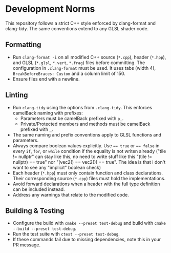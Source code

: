 # Development Norms

This repository follows a strict C++ style enforced by clang-format and clang-tidy. The same conventions extend to any GLSL shader code.

## Formatting
- Run `clang-format -i` on all modified C++ source (`*.cpp`), header (`*.hpp`), and GLSL (`*.glsl`, `*.vert`, `*.frag`) files before committing. The configuration in `.clang-format` must be used. It uses tabs (width 4), `BreakBeforeBraces: Custom` and a column limit of 150.
- Ensure files end with a newline.

## Linting
- Run `clang-tidy` using the options from `.clang-tidy`. This enforces camelBack naming with prefixes:
  - Parameters must be camelBack prefixed with `p_`.
  - Private/Protected members and methods must be camelBack prefixed with `_`.
- The same naming and prefix conventions apply to GLSL functions and parameters.
- Always compare boolean values explicitly. Use `== true` or `== false` in every `if`, `for`, or `while` condition if the equality is not writen already ("tile != nullptr" can stay like this, no need to write stuff like this "(tile != nullptr) == true" nor "(vec2() == vec2()) == true". The idea is that i don't want to see any "implicit" boolean check)
- Each header (`*.hpp`) must only contain function and class declarations. Their corresponding source (`*.cpp`) files must hold the implementations.
- Avoid forward declarations when a header with the full type definition can be included instead.
- Address any warnings that relate to the modified code.

## Building & Testing
- Configure the build with `cmake --preset test-debug` and build with `cmake --build --preset test-debug`.
- Run the test suite with `ctest --preset test-debug`.
- If these commands fail due to missing dependencies, note this in your PR message.

